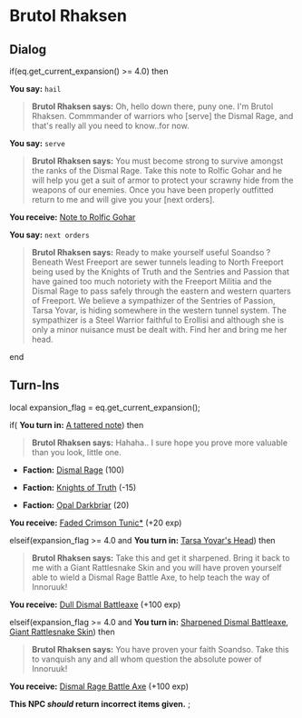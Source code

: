 # Brutol Rhaksen
## Dialog

if(eq.get_current_expansion() >= 4.0) then


**You say:** `hail`




>**Brutol Rhaksen says:** Oh, hello down there, puny one. I'm Brutol Rhaksen. Commmander of warriors who [serve] the Dismal Rage, and that's really all you need to know..for now.


**You say:** `serve`




>**Brutol Rhaksen says:** You must become strong to survive amongst the ranks of the Dismal Rage. Take this note to Rolfic Gohar and he will help you get a suit of armor to protect your scrawny hide from the weapons of our enemies. Once you have been properly outfitted return to me and will give you your [next orders].



**You receive:**  [Note to Rolfic Gohar](/item/19843)


**You say:** `next orders`




>**Brutol Rhaksen says:** Ready to make yourself useful Soandso ? Beneath West Freeport are sewer tunnels leading to North Freeport being used by the Knights of Truth and the Sentries and Passion that have gained too much notoriety with the Freeport Militia and the Dismal Rage to pass safely through the eastern and western quarters of Freeport. We believe a sympathizer of the Sentries of Passion, Tarsa Yovar, is hiding somewhere in the western tunnel system. The sympathizer is a Steel Warrior faithful to Erollisi and although she is only a minor nuisance must be dealt with. Find her and bring me her head.

end


## Turn-Ins



local expansion_flag = eq.get_current_expansion();



if( **You turn in:** [A tattered note](/item/18857)) then 


>**Brutol Rhaksen says:** Hahaha.. I sure hope you prove more valuable than you look, little one.


* __Faction:__ [Dismal Rage](/faction/271) (100)


* __Faction:__ [Knights of Truth](/faction/281) (-15)


* __Faction:__ [Opal Darkbriar](/faction/296) (20)


 **You receive:**  [Faded Crimson Tunic*](/item/13561) (+20 exp)

elseif(expansion_flag >= 4.0 and  **You turn in:** [Tarsa Yovar's Head](/item/19932)) then 


>**Brutol Rhaksen says:** Take this and get it sharpened. Bring it back to me with a Giant Rattlesnake Skin and you will have proven yourself able to wield a Dismal Rage Battle Axe, to help teach the way of Innoruuk!


 **You receive:**  [Dull Dismal Battleaxe](/item/19921) (+100 exp)

elseif(expansion_flag >= 4.0 and  **You turn in:** [Sharpened Dismal Battleaxe](/item/19926), [Giant Rattlesnake Skin](/item/19852)) then 


>**Brutol Rhaksen says:** You have proven your faith Soandso. Take this to vanquish any and all whom question the absolute power of Innoruuk!


 **You receive:**  [Dismal Rage Battle Axe](/item/19938) (+100 exp)

**This NPC *should* return incorrect items given.**
;

